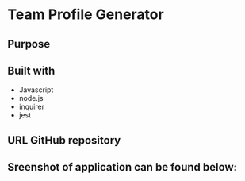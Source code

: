 # Team Profile Generator

## Purpose

## Built with
* Javascript
* node.js
* inquirer
* jest

## URL GitHub repository

## Sreenshot of application can be found below:

